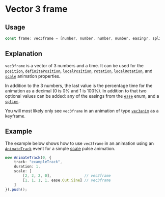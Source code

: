 # Vector 3 frame

## Usage

```ts
const frame: vec3frame = [number, number, number, number, easing?, spline?];
```

## Explanation

`vec3frame` is a vector of 3 numbers and a time. It can be used for the [`position`](../animations/position.md), [`definitePosition`](../animations/definitePosition.md), [`localPosition`](../animations/localPosition.md), [`rotation`](../animations/rotation.md), [`localRotation`](../animations/localRotation.md), and [`scale`](../animations/scale.md) animation properties.

In addition to the 3 numbers, the last value is the percentage time for the animation as a decimal (0 is 0% and 1 is 100%). In addition to that two optional values can be added: any of the easings from the [`ease`](../enums/easings.md) enum, and a [`spline`](../enums/spline.md).

You will most likely only see `vec3frame` in an animation of type [`vec3anim`](./vec3anim.md) as a keyframe.

## Example

The example below shows how to use `vec3frame` in an animation using an [`AnimateTrack`](../customEvents/animateTrack.md) event for a simple [scale](../animations/scale.md) pulse animation.

```ts
new AnimateTrack(0, {
    track: "exampleTrack",
    duration: 1,
    scale: [
        [2, 2, 2, 0],               // vec3frame
        [1, 1, 1, 1, ease.Out.Sine] // vec3frame
    ]
}).push();
```
